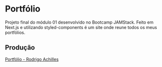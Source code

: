 # Portfólio

Projeto final do módulo 01 desenvolvido no Bootcamp JAMStack.
Feito em Next.js e utilizando styled-components é um site onde reune todos os meus portfólios.

## Produção

 [Portfólio - Rodrigo Achilles](https://portfolio.rodrigoachilles.vercel.app/)